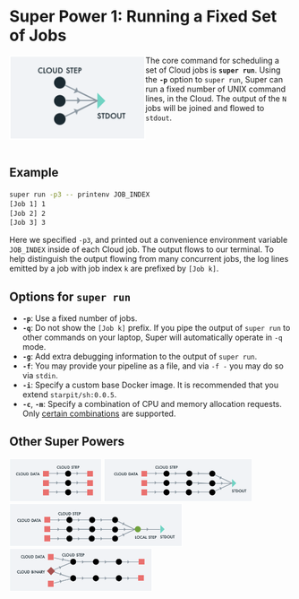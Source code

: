 # Super Power 1: Running a Fixed Set of Jobs

<img src="images/runvis1.png" align="left" height="150">

The core command for scheduling a set of Cloud jobs is **`super
run`**.  Using the **`-p`** option to `super run`, Super can run a
fixed number of UNIX command lines, in the Cloud. The output of the
`N` jobs will be joined and flowed to `stdout`.

<br>
<br>

## Example

```sh
super run -p3 -- printenv JOB_INDEX
[Job 1] 1
[Job 2] 2
[Job 3] 3
```

Here we specified `-p3`, and printed out a convenience environment
variable `JOB_INDEX` inside of each Cloud job. The output flows to our
terminal. To help distinguish the output flowing from many concurrent
jobs, the log lines emitted by a job with job index `k` are prefixed
by `[Job k]`.

## Options for `super run`

- **`-p`**: Use a fixed number of jobs.
- **`-q`**: Do not show the `[Job k]` prefix. If you pipe the output
of `super run` to other commands on your laptop, Super will
automatically operate in `-q` mode.
- **`-g`**: Add extra debugging information to the output of `super
  run`.
- **`-f`**: You may provide your pipeline as a file, and via `-f -`
  you may do so via `stdin`.
- **`-i`**: Specify a custom base Docker image. It is recommended that
  you extend `starpit/sh:0.0.5`.
- **`-c`**, **`-m`**: Specify a combination of CPU and memory
  allocation requests. Only [certain
  combinations](https://cloud.ibm.com/docs/codeengine?topic=codeengine-mem-cpu-combo)
  are supported.

## Other Super Powers

<!--[<img src="images/runvis1.png" height="77">](example1.md)-->
[<img src="images/runvis2.png" height="77">](example2.md)
[<img src="images/runvis3.png" height="77">](example3.md)
[<img src="images/runvis4.png" height="77">](example4.md)
[<img src="images/runvis5.png" height="77">](example5.md)

